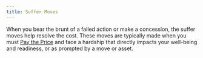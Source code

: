 ```yaml
---
title: Suffer Moves
---
```


When you bear the brunt of a failed action or make a concession, the suffer moves help resolve the cost. These moves are typically made when you must [Pay the Price](/starforged-srd/moves/fate/pay_the_price) and face a hardship that directly impacts your well-being and readiness, or as prompted by a move or asset.
